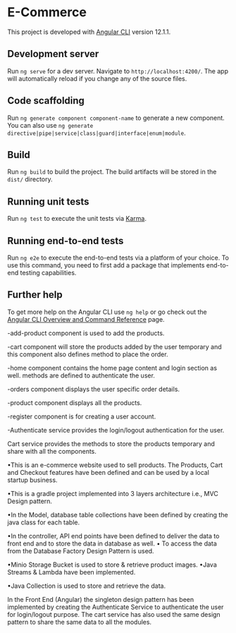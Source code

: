 # E-Commerce

This project is developed with [Angular CLI](https://github.com/angular/angular-cli) version 12.1.1.

## Development server

Run `ng serve` for a dev server. Navigate to `http://localhost:4200/`. The app will automatically reload if you change any of the 
source files.

## Code scaffolding

Run `ng generate component component-name` to generate a new component. You can also use `ng generate directive|pipe|service|class|guard|interface|enum|module`.

## Build

Run `ng build` to build the project. The build artifacts will be stored in the `dist/` directory.

## Running unit tests

Run `ng test` to execute the unit tests via [Karma](https://karma-runner.github.io).

## Running end-to-end tests

Run `ng e2e` to execute the end-to-end tests via a platform of your choice. To use this command, you need to first add a package that implements end-to-end testing capabilities.

## Further help

To get more help on the Angular CLI use `ng help` or go check out the [Angular CLI Overview and Command Reference](https://angular.io/cli) page.



-add-product component is used to add the products.

-cart component will store the products added by the user temporary and this component also defines
method to place the order.

-home component contains the home page content and login section as well.
methods are defined to authenticate the user.

-orders component displays the user specific order details.

-product component displays all the products.

-register component is for creating a user account.

-Authenticate service provides the login/logout authentication for the user.

Cart service provides the methods to store the products temporary and share with all the components.

•This is an e-commerce website used to sell products. The Products, Cart and Checkout features
have been defined and can be used by a local startup business.

•This is a gradle project implemented into 3 layers architecture i.e., MVC Design pattern.

•In the Model, database table collections have been defined by creating the java class for each table.

•In the controller, API end points have been defined to deliver the data to front end and to store the data in database as well.
• To access the data from the Database Factory Design Pattern is used.

•Minio Storage Bucket is used to store & retrieve product images.
•Java Streams & Lambda have been implemented.

•Java Collection is used to store and retrieve the data.

In the Front End (Angular) the singleton design pattern has been implemented by creating the Authenticate Service to authenticate the user for login/logout purpose.
The cart service has also used the same design pattern to share the same data to all the modules. 
